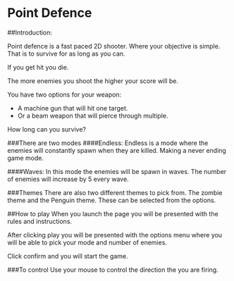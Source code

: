 # Point Defence

##Introduction:

Point defence is a fast paced 2D shooter. Where your objective is simple. That is to survive for as long as you can.

If you get hit you die.

The more enemies you shoot the higher your score will be.

You have two options for your weapon: 

* A machine gun that will hit one target.
* Or a beam weapon that will pierce through multiple.

How long can you survive?

###There are two modes
####Endless:
Endless is a mode where the enemies will constantly spawn when they are killed. Making a never ending game mode.

####Waves:
In this mode the enemies will be spawn in waves. The number of enemies will increase by 5 every wave.

###Themes
There are also two different themes to pick from. The zombie theme and the Penguin theme. These can be selected from the options.

##How to play
When you launch the page you will be presented with the rules and instructions. 

After clicking play you will be presented with the options menu where you will be able to pick your mode and number of enemies. 

Click confirm and you will start the game.

###To control
Use your mouse to control the direction the you are firing. 

